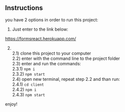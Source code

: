 ## Instructions

you have 2 options in order to run this project:

1. Just enter to the link below:

https://formsreact.herokuapp.com/

2. <br /> 2.1) clone this project to your computer
   <br />
   2.2) enter with the command line to the project folder<br />
   2.3) enter and run the commands:<br />
   &#09;2.3.1) `npm i`<br />
   &#09;2.3.2) `npm start`<br />
   2.4) open new terminal, repeat step 2.2 and than run:<br />
   &#09;2.4.1) `cd client`<br />
   &#09;2.4.2) `npm i`<br />
   &#09;2.4.3) `npm start`<br />

enjoy!

